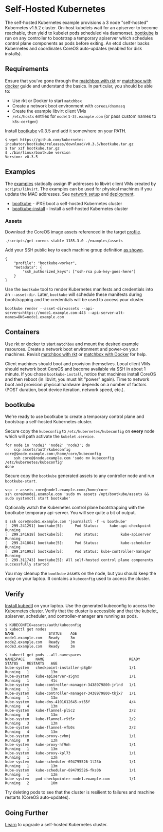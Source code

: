 
# Self-Hosted Kubernetes

The self-hosted Kubernetes example provisions a 3 node "self-hosted" Kubernetes v1.5.2 cluster. On-host kubelets wait for an apiserver to become reachable, then yield to kubelet pods scheduled via daemonset. [bootkube](https://github.com/kubernetes-incubator/bootkube) is run on any controller to bootstrap a temporary apiserver which schedules control plane components as pods before exiting. An etcd cluster backs Kubernetes and coordinates CoreOS auto-updates (enabled for disk installs).

## Requirements

Ensure that you've gone through the [matchbox with rkt](getting-started-rkt.md) or [matchbox with docker](getting-started-docker.md) guide and understand the basics. In particular, you should be able to:

* Use rkt or Docker to start `matchbox`
* Create a network boot environment with `coreos/dnsmasq`
* Create the example libvirt client VMs
* `/etc/hosts` entries for `node[1-3].example.com` (or pass custom names to `k8s-certgen`)

Install [bootkube](https://github.com/kubernetes-incubator/bootkube/releases/tag/v0.3.5) v0.3.5 and add it somewhere on your PATH.

    $ wget https://github.com/kubernetes-incubator/bootkube/releases/download/v0.3.5/bootkube.tar.gz
    $ tar xzf bootkube.tar.gz
    $ ./bin/linux/bootkube version
    Version: v0.3.5

## Examples

The [examples](../examples) statically assign IP addresses to libvirt client VMs created by `scripts/libvirt`. The examples can be used for physical machines if you update the MAC addresses. See [network setup](network-setup.md) and [deployment](deployment.md).

* [bootkube](../examples/groups/bootkube) - iPXE boot a self-hosted Kubernetes cluster
* [bootkube-install](../examples/groups/bootkube-install) - Install a self-hosted Kubernetes cluster

### Assets

Download the CoreOS image assets referenced in the target [profile](../examples/profiles).

    ./scripts/get-coreos stable 1185.3.0 ./examples/assets

Add your SSH public key to each machine group definition [as shown](../examples/README.md#ssh-keys).

    {
        "profile": "bootkube-worker",
        "metadata": {
            "ssh_authorized_keys": ["ssh-rsa pub-key-goes-here"]
        }
    }

Use the `bootkube` tool to render Kubernetes manifests and credentials into an `--asset-dir`. Later, `bootkube` will schedule these manifests during bootstrapping and the credentials will be used to access your cluster.

    bootkube render --asset-dir=assets --api-servers=https://node1.example.com:443 --api-server-alt-names=DNS=node1.example.com

## Containers

Use rkt or docker to start `matchbox` and mount the desired example resources. Create a network boot environment and power-on your machines. Revisit [matchbox with rkt](getting-started-rkt.md) or [matchbox with Docker](getting-started-docker.md) for help.

Client machines should boot and provision themselves. Local client VMs should network boot CoreOS and become available via SSH in about 1 minute. If you chose `bootkube-install`, notice that machines install CoreOS and then reboot (in libvirt, you must hit "power" again). Time to network boot and provision physical hardware depends on a number of factors (POST duration, boot device iteration, network speed, etc.).

## bootkube

We're ready to use bootkube to create a temporary control plane and bootstrap a self-hosted Kubernetes cluster.

Secure copy the `kubeconfig` to `/etc/kubernetes/kubeconfig` on **every** node which will path activate the `kubelet.service`.

    for node in 'node1' 'node2' 'node3'; do
        scp assets/auth/kubeconfig core@$node.example.com:/home/core/kubeconfig
        ssh core@$node.example.com 'sudo mv kubeconfig /etc/kubernetes/kubeconfig'
    done

Secure copy the `bootkube` generated assets to any controller node and run `bootkube-start`.

    scp -r assets core@node1.example.com:/home/core
    ssh core@node1.example.com 'sudo mv assets /opt/bootkube/assets && sudo systemctl start bootkube'

Optionally watch the Kubernetes control plane bootstrapping with the bootkube temporary api-server. You will see quite a bit of output.

    $ ssh core@node1.example.com 'journalctl -f -u bootkube'
    [  299.241291] bootkube[5]:     Pod Status:     kube-api-checkpoint     Running
    [  299.241618] bootkube[5]:     Pod Status:          kube-apiserver     Running
    [  299.241804] bootkube[5]:     Pod Status:          kube-scheduler     Running
    [  299.241993] bootkube[5]:     Pod Status: kube-controller-manager     Running
    [  299.311743] bootkube[5]: All self-hosted control plane components successfully started

You may cleanup the `bootkube` assets on the node, but you should keep the copy on your laptop. It contains a `kubeconfig` used to access the cluster.

## Verify

[Install kubectl](https://coreos.com/kubernetes/docs/latest/configure-kubectl.html) on your laptop. Use the generated kubeconfig to access the Kubernetes cluster. Verify that the cluster is accessible and that the kubelet, apiserver, scheduler, and controller-manager are running as pods.

    $ KUBECONFIG=assets/auth/kubeconfig
    $ kubectl get nodes
    NAME                STATUS    AGE
    node1.example.com   Ready     3m
    node2.example.com   Ready     3m
    node3.example.com   Ready     3m

    $ kubectl get pods --all-namespaces
    NAMESPACE     NAME                                       READY     STATUS    RESTARTS   AGE
    kube-system   checkpoint-installer-p8g8r                 1/1       Running   1          13m
    kube-system   kube-apiserver-s5gnx                       1/1       Running   1          41s
    kube-system   kube-controller-manager-3438979800-jrlnd   1/1       Running   1          13m
    kube-system   kube-controller-manager-3438979800-tkjx7   1/1       Running   1          13m
    kube-system   kube-dns-4101612645-xt55f                  4/4       Running   4          13m
    kube-system   kube-flannel-pl5c2                         2/2       Running   0          13m
    kube-system   kube-flannel-r9t5r                         2/2       Running   3          13m
    kube-system   kube-flannel-vfb0s                         2/2       Running   4          13m
    kube-system   kube-proxy-cvhmj                           1/1       Running   0          13m
    kube-system   kube-proxy-hf9mh                           1/1       Running   1          13m
    kube-system   kube-proxy-kpl73                           1/1       Running   1          13m
    kube-system   kube-scheduler-694795526-1l23b             1/1       Running   1          13m
    kube-system   kube-scheduler-694795526-fks0b             1/1       Running   1          13m
    kube-system   pod-checkpointer-node1.example.com         1/1       Running   2          10m




Try deleting pods to see that the cluster is resilient to failures and machine restarts (CoreOS auto-updates).

## Going Further

[Learn](bootkube-upgrades.md) to upgrade a self-hosted Kubernetes cluster.
